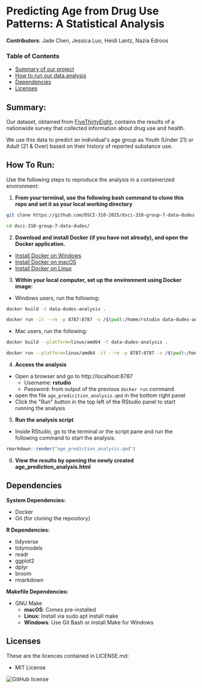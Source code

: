 # Predicting Age from Drug Use Patterns: A Statistical Analysis

**Contributors**: Jade Chen, Jessica Luo, Heidi Lantz, Nazia Edroos

### Table of Contents
- [Summary of our project](#summary)
- [How to run our data analysis](#how-to-run)
- [Dependencies](#dependencies)
- [Licenses](#licenses)

## Summary:

Our dataset, obtained from [FiveThirtyEight](https://fivethirtyeight.com/features/college-students-arent-the-only-ones-abusing-adderall/), 
contains the results of a nationwide survey that collected information about drug use and health. 

We use this data to predict an individual's age group as Youth (Under 21) or Adult (21 & Over) based on their history of reported substance use.

## How To Run:

Use the following steps to reproduce the analysis in a containerized environment:

1. **From your terminal, use the following bash command to clone this repo and set it as your local working directory**

```bash
git clone https://github.com/DSCI-310-2025/dsci-310-group-7-data-dudes.git
```

```bash
cd dsci-310-group-7-data-dudes/
```

2. **Download and install Docker (if you have not already), and open the Docker application.**

- [Install Docker on Windows](https://docs.docker.com/docker-for-windows/install/)
- [Install Docker on macOS](https://docs.docker.com/docker-for-mac/install/)
- [Install Docker on Linux](https://docs.docker.com/engine/install/)

3. **Within your local computer, set up the environment using Docker image:**

- Windows users, run the following:

```bash
docker build -t data-dudes-analysis .
```

```bash
docker run -it --rm -p 8787:8787 -v /$(pwd):/home/rstudio data-dudes-analysis
```
- Mac users, run the following:

```bash
docker build --platform=linux/amd64 -t data-dudes-analysis .
```

```bash
docker run --platform=linux/amd64 -it --rm -p 8787:8787 -v /$(pwd):/home/rstudio data-dudes-analysis
```

4. **Access the analysis**

- Open a browser and go to http://localhost:8787
    - Username: **rstudio**
    - Password: from output of the previous `docker run` command
- open the file `age_predicition_analysis.qmd` in the bottom right panel
- Click the "Run" button in the top left of the RStudio panel to start running the analysis

5. **Run the analysis script**
- Inside RStudio, go to the terminal or the script pane and run the following command to start the analysis:

```r
rmarkdown::render("age_prediction_analysis.qmd")
```

6. **View the results by opening the newly created age_prediction_analysis.html**


## Dependencies

**System Dependencies:**

- Docker
- Git (for cloning the repository)

**R Dependencies:**

- tidyverse
- tidymodels
- readr
- ggplot2
- dplyr
- broom
- rmarkdown

**Makefile Dependencies:**

- GNU Make
  - **macOS**: Comes pre-installed
  - **Linux**: Install via sudo apt install make
  - **Windows**: Use Git Bash or install Make for Windows


## Licenses

These are the licences contained in LICENSE.md:

- MIT License

![GitHub license](https://img.shields.io/github/license/DSCI-310-2025/dsci-310-group-7-data-dudes) 

